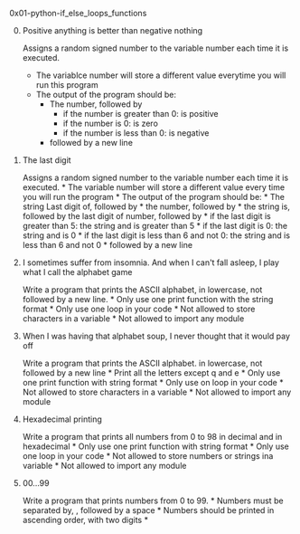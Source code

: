 0x01-python-if_else_loops_functions

0. Positive anything is better than negative nothing

	Assigns a random signed number to the variable number each time it is executed. 
	* The variablce number will store a different value everytime you will run this program
	* The output of the program should be:
		* The number, followed by
			* if the number is greater than 0: is positive
			* if the number is 0: is zero
			* if the number is less than 0: is negative
		* followed by a new line

1. The last digit

	Assigns a random signed number to the variable number each time it is executed.
		* The variable number will store a different value every time you will run the program
		* The output of the program should be:
			* The string Last digit of, followed by
			* the number, followed by
			* the string is, followed by the last digit of number, followed by
				* if the last digit is greater than 5: the string and is greater than 5
				* if the last digit is 0: the string and is 0
				* if the last digit is less than 6 and not 0: the string and is less than 6 and not 0
			* followed by a new line

2. I sometimes suffer from insomnia. And when I can't fall asleep, I play what I call the alphabet game

	Write a program that prints the ASCII alphabet, in lowercase, not followed by a new line. 
		* Only use one print function with the string format
		* Only use one loop in your code
		* Not allowed to store characters in a variable 
		* Not allowed to import any module

3. When I was having that alphabet soup, I never thought that it would pay off
	
	Write a program that prints the ASCII alphabet. in lowercase, not followed by a new line
		* Print all the letters except q and e
		* Only use one print function with string format
		* Only use on loop in your code
		* Not allowed to store characters in a variable
		* Not allowed to import any module

4. Hexadecimal printing

	Write a program that prints all numbers from 0 to 98 in decimal and in hexadecimal
		* Only use one print function with string format
		* Only use one loop in your code
		* Not allowed to store numbers or strings ina variable
		* Not allowed to import any module

5. 00...99

	Write a program that prints numbers from 0 to 99.
		* Numbers must be separated by, , followed by a space
		* Numbers should be printed in ascending order, with two digits
		* 
